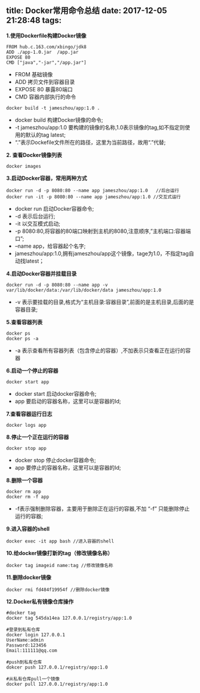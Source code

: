 title: Docker常用命令总结
date: 2017-12-05 21:28:48
tags:
---

**1.使用Dockerfile构建Docker镜像**
```
FROM hub.c.163.com/xbingo/jdk8
ADD ./app-1.0.jar  /app.jar
EXPOSE 80
CMD ["java","-jar","/app.jar"]
```
* FROM 基础镜像
* ADD 拷贝文件到容器目录
* EXPOSE 80 暴露80端口
* CMD 容器内部执行的命令

<!-- more -->

```
docker build -t jameszhou/app:1.0 .
```
* docker build 构建Docker镜像的命令;
* -t jameszhou/app:1.0 要构建的镜像的名称,1.0表示镜像的tag,如不指定则使用的默认的tag latest;
* “.”表示Dockefile文件所在的路径，这里为当前路径，故用“.”代替;

**2. 查看Docker镜像列表**
```
docker images
```

**3.启动Docker容器，常用两种方式**
```
docker run -d -p 8080:80 --name app jameszhou/app:1.0   //后台运行
docker run -it -p 8080:80 --name app jameszhou/app:1.0 //交互式运行
```
* docker run 启动Docker容器命令;
* -d 表示后台运行;
* -it 以交互模式启动;
* -p 8080:80,将容器的80端口映射到主机的8080,注意顺序,”主机端口:容器端口”;
* –name app，给容器起个名字;
* jameszhou/app:1.0,拥有jameszhou/app这个镜像，tage为1.0，不指定tag自动找latest；

**4.启动Docker容器并挂载目录**
```
docker run -d -p 8080:80 --name app -v var/lib/docker/data:/var/lib/docker/data jameszhou/app:1.0   
```
* -v 表示要挂载的目录,格式为“主机目录:容器目录”,前面的是主机目录,后面的是容器目录;

**5.查看容器列表**

```
docker ps 
docker ps -a
```
* -a 表示查看所有容器列表（包含停止的容器）,不加表示只查看正在运行的容器

**6.启动一个停止的容器**

```
docker start app
```

* docker start 启动docker容器命令;
* app 要启动的容器名称，这里可以是容器的Id;

**7.查看容器运行日志**

```
docker logs app
```

**8.停止一个正在运行的容器**

```
docker stop app
```

* docker stop 停止docker容器命令;
* app 要停止的容器名称，这里可以是容器的Id;

**8.删除一个容器**

```
docker rm app   
docker rm -f app 

```
* -f表示强制删除容器，主要用于删除正在运行的容器,不加 “-f” 只能删除停止运行的容器;

**9.进入容器的shell**
```
docker exec -it app bash //进入容器的shell
```

**10.给docker镜像打新的tag（修改镜像名称）**

```
docker tag imageid name:tag //修改镜像名称
```
**11.删除docker镜像**

```
docker rmi fd484f19954f //删除docker镜像
```

**12.Docker私有镜像仓库操作**

```
#docker tag
docker tag 545da14ea 127.0.0.1/registry/app:1.0

#登录到私有仓库
docker login 127.0.0.1
UserName:admin
Password:123456
Email:111111@qq.com

#push到私有仓库
dokcer push 127.0.0.1/registry/app:1.0

#从私有仓库pull一个镜像
docker pull 127.0.0.1/registry/app:1.0
```



